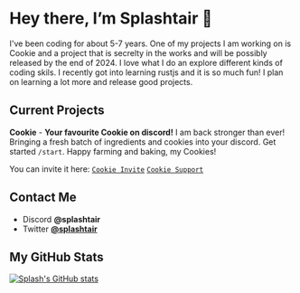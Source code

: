 # Hey there, I’m Splashtair 👋

I've been coding for about 5-7 years. One of my projects I am working on is Cookie and a project that is secrelty in the works and will be possibly released by the end of 2024. I love what I do an explore different kinds of coding skils. I recently got into learning rustjs and it is so much fun! I plan on learning a lot more and release good projects.

## Current Projects

**Cookie** - **Your favourite Cookie on discord!** I am back stronger than ever! Bringing a fresh batch of ingredients and cookies into your discord. Get started `/start`. Happy farming and baking, my Cookies!

You can invite it here:
[`Cookie Invite`](https://discord.com/api/oauth2/authorize?client_id=990440502082019338&permissions=414464724032&scope=bot%20applications.commands)
[`Cookie Support`](https://discord.gg/QVUMvQBkZv)

## Contact Me

- Discord **@splashtair**
- Twitter [**@splashtair**](https://twitter.com/Splashtair)

## My GitHub Stats
[![Splash's GitHub stats](https://github-readme-stats.vercel.app/api?username=Splashtair&show_icons=true&theme=dark#gh-dark-mode-only)](https://github.com/anuraghazra/github-readme-stats#gh-dark-mode-only)

<!-- ![Splash's GitHub stats](https://github-readme-stats.vercel.app/api?username=Splashtair&show_icons=true&bg_color=00000000) -->
<!-- [![Splash's GitHub stats](https://github-readme-stats.vercel.app/api?username=Splashtair&show_icons=true)](https://github.com/anuraghazra/github-readme-stats) -->
<!-- [![Splash's GitHub stats](https://github-readme-stats.vercel.app/api?username=Splashtair)](https://github.com/anuraghazra/github-readme-stats) -->
